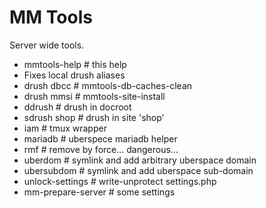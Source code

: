 MM Tools
========

Server wide tools.

* mmtools-help # this help
* Fixes local drush aliases
* drush dbcc # mmtools-db-caches-clean
* drush mmsi # mmtools-site-install
* ddrush # drush in docroot
* sdrush shop # drush in site 'shop'
* iam # tmux wrapper
* mariadb # uberspece mariadb helper
* rmf # remove by force... dangerous...
* uberdom # symlink and add arbitrary uberspace domain
* ubersubdom # symlink and add uberspace sub-domain
* unlock-settings # write-unprotect settings.php
* mm-prepare-server # some settings
